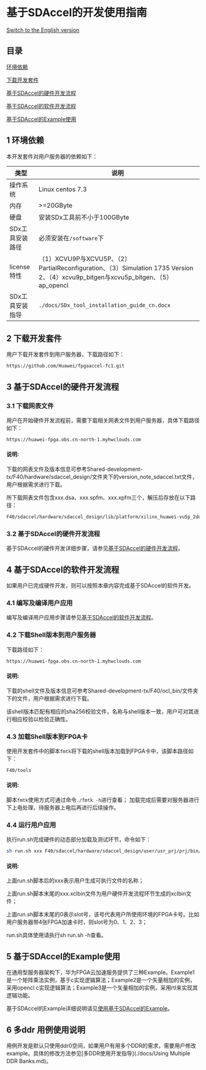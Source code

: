 基于SDAccel的开发使用指南
=======================

[Switch to the English version](./README.md)


目录
-------------------------

[环境依赖](#sec-1)

[下载开发套件](#sec-2)

[基于SDAccel的硬件开发流程](#sec-3)

[基于SDAccel的软件开发流程](#sec-4)

[基于SDAccel的Example使用](#sec-5)

<a name="sec-1"></a>
## 1 环境依赖

本开发套件对用户服务器的依赖如下：

| 类型        | 说明                                       |
| --------- | ---------------------------------------- |
| 操作系统      | Linux centos 7.3                         |
| 内存        | >=20GByte                                |
| 硬盘        | 安装SDx工具前不小于100GByte                      |
| SDx工具安装路径 | 必须安装在`/software`下                        |
| license特性 | （1）XCVU9P与XCVU5P、（2）PartialReconfiguration、（3）Simulation 1735 Version 2、（4）xcvu9p_bitgen与xcvu5p_bitgen、（5）ap_opencl |
| SDx工具安装指导 | `./docs/SDx_tool_installation_guide_cn.docx` |


<a name="sec-2"></a>
## 2 下载开发套件

用户下载开发套件到用户服务器，下载路径如下：

```bash
https://github.com/Huawei/fpgaaccel-fc1.git
```

<a name="sec-3"></a>
## 3 基于SDAccel的硬件开发流程

### 3.1 下载网表文件

用户在开始硬件开发流程前，需要下载相关网表文件到用户服务器，具体下载路径如下：

```bash
https://huawei-fpga.obs.cn-north-1.myhwclouds.com
```

#### 说明:

下载的网表文件及版本信息可参考Shared-development-tx/F40/hardware/sdaccel_design/文件夹下的version_note_sdaccel.txt文件，用户根据需求进行下载。

所下载网表文件包含xxx.dsa、xxx.spfm、xxx.xpfm三个，解压后存放在以下路径：

```bash
F40/sdaccel/hardware/sdaccel_design/lib/platform/xilinx_huawei-vu5p_2ddr-dynamic_5_1
```

### 3.2 基于SDAccel的硬件开发流程

基于SDAccel的硬件开发详细步骤，请参见[基于SDAccel的硬件开发流程](./docs/Implementation_Process_of_SDAccel_based_Hardware_Development_cn.md)。

<a name="sec-4"></a>
## 4 基于SDAccel的软件开发流程

如果用户已完成硬件开发，则可以按照本章内容完成基于SDAccel的软件开发。

### 4.1 编写及编译用户应用

编写及编译用户应用步骤请参见[基于SDAccel的软件开发流程](./docs/SDAccel_based_SDK_Configuration_and_Compilation_cn.md)。

### 4.2 下载Shell版本到用户服务器

下载路径如下：

```bash
https://huawei-fpga.obs.cn-north-1.myhwclouds.com
```

#### 说明:

下载的shell文件及版本信息可参考Shared-development-tx/F40/ocl_bin/文件夹下的文件，用户根据需求进行下载。

该shell版本匹配有相应的sha256校验文件，名称与shell版本一致，用户可对其进行相应校验以检验正确性。

### 4.3 加载Shell版本到FPGA卡

使用开发套件中的脚本`fmtk`将下载的shell版本加载到FPGA卡中，该脚本路径如下：

```bash
F40/tools
```

#### 说明:

脚本`fmtk`使用方式可通过命令`./fmtk -h`进行查看；
加载完成后需要对服务器进行下上电处理，待服务器上电后再进行后续操作。

### 4.4 运行用户应用

执行run.sh完成硬件的动态部分加载及测试环节，命令如下：

```bash
sh run.sh xxx F40/sdaccel/hardware/sdaccel_design/user/usr_prj/prj/bin/xxx.xclbin 0
```

#### 说明:

上面run.sh脚本后的xxx表示用户生成可执行文件的名称；

上面run.sh脚本末尾的xxx.xclbin文件为用户硬件开发流程环节生成的xclbin文件；

上面run.sh脚本末尾的0表示slot号，该号代表用户所使用环境的FPGA卡号。比如用户服务器带4张FPGA加速卡时，则slot号为0、1、2、3；

run.sh具体使用请执行sh run.sh -h查看。

<a name="sec-5"></a>
## 5 基于SDAccel的Example使用

在通用型服务器架构下，华为FPGA云加速服务提供了三种Example。Example1是一个矩阵乘法实例，基于c实现逻辑算法；Example2是一个矢量相加的实例，采用opencl c实现逻辑算法；Example3是一个矢量相加的实例，采用rtl来实现其逻辑功能。

基于SDAccel的Example详细说明请见[使用基于SDAccel的Example](./docs/Using_an_SDAccel_based_Example_cn.md)。
## 6  多ddr 用例使用说明

用例开发是默认只使用ddr0空间，如果用户有用多个DDR的需求，需要用户修改example。具体的修改方法参见[多DDR使用开发指导](./docs/Using Multiple DDR Banks.md)。